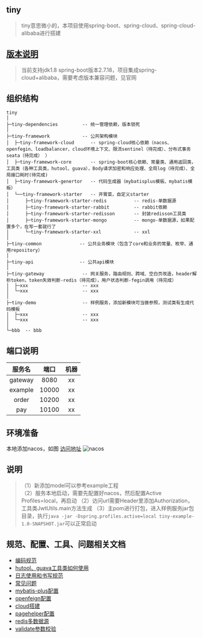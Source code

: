 ## tiny
> tiny意思微小的，本项目使用spring-boot、spring-cloud、spring-cloud-alibaba进行搭建


## [版本说明](https://github.com/alibaba/spring-cloud-alibaba/wiki/%E7%89%88%E6%9C%AC%E8%AF%B4%E6%98%8E)
> 当前支持jdk1.8 spring-boot版本2.7.18，项目集成spring-cloud+alibaba，需要考虑版本兼容问题，见官网

## 组织结构
```
tiny
│
├─tiny-dependencies         -- 统一管理依赖，版本锁死
│
├─tiny-framework            -- 公共架构模块
│  ├─tiny-framework-cloud      -- spring-cloud核心依赖（nacos、openfegin、loadbalancer、cloud环境上下文、限流sentinel（待完成）、分布式事务seata（待完成） ）
│  ├─tiny-framework-core       -- spring-boot核心依赖、常量类、通用返回类，工具类（各种工具类，hutool、guava），Body请求加密和响应处理、全局log（待完成）、全局接口耗时(待完成)
│  ├─tiny-framework-genertor   -- 代码生成器（mybatisplus模板、mybatis模板）
│  └──tiny-framework-starter   -- 开胃菜，自定义starter
│      ├─tiny-framework-starter-redis          -- redis-单数据源
│      ├─tiny-framework-starter-rabbit         -- rabbit依赖
│      ├─tiny-framework-starter-redisson       -- 封装redisson工具类
│      ├─tiny-framework-starter-mongo          -- mongo-单数据源，如果配置多个，在写一套就行了
│      └─tiny-framework-starter-xxl            -- xxl 
│
├─tiny-common              -- 公共业务模块（包含了core和业务的常量、枚举、通用repository）
│
├─tiny-api                 -- 公共api模块
│
├─tiny-gateway              -- 网关服务，路由规则、跨域、空白页改造，header解析token，token失效判断-redis（待完成），用户状态判断-fegin调用（待完成）
│  ├─xxx                    -- xxx
│  └─xxx                    -- xxx
│
├─tiny-demo                 -- 样例服务，添加新模块可当做参照，测试类有生成代码模板
│  ├─xxx                    -- xxx
│  └─xxx                    -- xxx
│
└─bbb  -- bbb
```

## 端口说明
|   服务名   |  端口   | 机器 |
|:-------:|:-----:|:--:|
| gateway | 8080  | xx |
| example | 10000 | xx |
|  order  | 10200 | xx |
|   pay   | 10100 | xx |

## 环境准备
本地添加nacos，如图 [访问地址](http://localhost:8848/nacos/)
![nacos](https://cdn.jsdelivr.net/gh/18500507445/drawing-bed/tiny/nacos.png)

## 说明
> （1）新添加model可以参考example工程  
> （2）服务本地启动，需要先配置好nacos，然后配置Active Profiles=local，再启动
> （2）访问url需要Header里添加Authorization，工具类JwtUtils.main方法生成
> （3）主pom进行打包，进入样例服务jar包目录，执行`java -jar -Dspring.profiles.active=local tiny-example-1.0-SNAPSHOT.jar`可以正常启动

## 规范、配置、工具、问题相关文档
* [编码规范](doc/规范/编码规范.md)
* [hutool、guava工具类如何使用](doc/工具/工具类.md)
* [日志使用和书写规范](doc/规范/log.md)
* [常见问题](doc/问题/常见问题.md)
* [mybatis-plus配置](doc/工具/mybatisplus.md)
* [openfeign配置](doc/架构/openfeign.md)
* [cloud搭建](doc/架构/cloud搭建.md)
* [pagehelper配置](doc/工具/pagehelper.md)
* [redis多数据源](doc/中间件/redis.md)
* [validate参数校验](doc/工具/validate.md)


